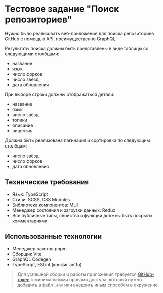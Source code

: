 # Тестовое задание "Поиск репозиториев"

Нужно было реализовать веб-приложение для поиска репозиториев GitHub с помощью API, преимущественно GraphQL.

Результаты поиска должны быть представлены в виде таблицы со следующими столбцами:

- название
- язык
- число форков
- число звёзд
- дата обновления

При выборе строки должны отображаться детали:

- название
- язык
- число звёзд
- топики
- описание
- лицензия

Должна быть реализована пагинация и сортировка по следующим столбцам:

- число звёзд
- число форков
- дата обновления

## Технические требования

- Язык: TypeScript
- Стили: SCSS, CSS Modules
- Библиотека компонентов: MUI
- Менеджер состояния и загрузки данных: Redux
- Все публичные типы, свойства и функции должны быть покрыты комментариями

## Использованные технологии

- Менеджер пакетов pnpm
- Сборщик Vite
- GraphQL Codegen
- TypeScript, ESLint (конфиг antfu)

> Для успешной сборки и работы приложения требуется [GitHub-токен](https://github.com/settings/tokens?type=beta) с минимальными правами доступа, который нужно добавить в файл `.env` или внедрить иным способом в окружение
